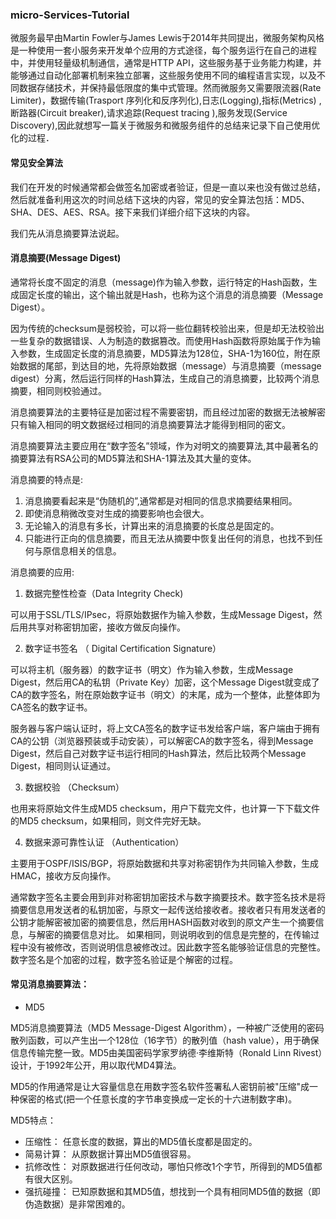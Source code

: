 ### micro-Services-Tutorial

 微服务最早由Martin Fowler与James Lewis于2014年共同提出，微服务架构风格是一种使用一套小服务来开发单个应用的方式途径，每个服务运行在自己的进程中，并使用轻量级机制通信，通常是HTTP API，这些服务基于业务能力构建，并能够通过自动化部署机制来独立部署，这些服务使用不同的编程语言实现，以及不同数据存储技术，并保持最低限度的集中式管理。然而微服务又需要限流器(Rate Limiter)，数据传输(Trasport 序列化和反序列化),日志(Logging),指标(Metrics)
,断路器(Circuit breaker),请求追踪(Request tracing ),服务发现(Service Discovery),因此就想写一篇关于微服务和微服务组件的总结来记录下自己使用优化的过程．

#### 常见安全算法

我们在开发的时候通常都会做签名加密或者验证，但是一直以来也没有做过总结，然后就准备利用这次的时间总结下这块的内容，常见的安全算法包括：MD5、SHA、DES、AES、RSA。接下来我们详细介绍下这块的内容。

我们先从消息摘要算法说起。

#### 消息摘要(Message Digest)

通常将长度不固定的消息（message)作为输入参数，运行特定的Hash函数，生成固定长度的输出，这个输出就是Hash，也称为这个消息的消息摘要（Message Digest）。

因为传统的checksum是弱校验，可以将一些位翻转校验出来，但是却无法校验出一些复杂的数据错误、人为制造的数据篡改。而使用Hash函数将原始属于作为输入参数，生成固定长度的消息摘要，MD5算法为128位，SHA-1为160位，附在原始数据的尾部，到达目的地，先将原始数据（message）与消息摘要（message digest）分离，然后运行同样的Hash算法，生成自己的消息摘要，比较两个消息摘要，相同则校验通过。

消息摘要算法的主要特征是加密过程不需要密钥，而且经过加密的数据无法被解密只有输入相同的明文数据经过相同的消息摘要算法才能得到相同的密文。

消息摘要算法主要应用在“数字签名”领域，作为对明文的摘要算法,其中最著名的摘要算法有RSA公司的MD5算法和SHA-1算法及其大量的变体。

消息摘要的特点是:

1. 消息摘要看起来是“伪随机的”,通常都是对相同的信息求摘要结果相同。
2. 即使消息稍微改变对生成的摘要影响也会很大。
3. 无论输入的消息有多长，计算出来的消息摘要的长度总是固定的。
4. 只能进行正向的信息摘要，而且无法从摘要中恢复出任何的消息，也找不到任何与原信息相关的信息。

消息摘要的应用:

1. 数据完整性检查（Data Integrity Check)

可以用于SSL/TLS/IPsec，将原始数据作为输入参数，生成Message Digest，然后用共享对称密钥加密，接收方做反向操作。

2. 数字证书签名 （ Digital Certification Signature）

可以将主机（服务器）的数字证书（明文）作为输入参数，生成Message Digest，然后用CA的私钥（Private Key）加密，这个Message Digest就变成了CA的数字签名，附在原始数字证书（明文）的末尾，成为一个整体，此整体即为CA签名的数字证书。

服务器与客户端认证时，将上文CA签名的数字证书发给客户端，客户端由于拥有CA的公钥（浏览器预装或手动安装），可以解密CA的数字签名，得到Message Digest，然后自己对数字证书运行相同的Hash算法，然后比较两个Message Digest，相同则认证通过。

3. 数据校验 （Checksum）

也用来将原始文件生成MD5 checksum，用户下载完文件，也计算一下下载文件的MD5 checksum，如果相同，则文件完好无缺。

4. 数据来源可靠性认证 （Authentication）

主要用于OSPF/ISIS/BGP，将原始数据和共享对称密钥作为共同输入参数，生成HMAC，接收方反向操作。



通常数字签名主要会用到非对称密钥加密技术与数字摘要技术。数字签名技术是将摘要信息用发送者的私钥加密，与原文一起传送给接收者。接收者只有用发送者的公钥才能解密被加密的摘要信息，然后用HASH函数对收到的原文产生一个摘要信息，与解密的摘要信息对比。 如果相同，则说明收到的信息是完整的，在传输过程中没有被修改，否则说明信息被修改过。因此数字签名能够验证信息的完整性。 数字签名是个加密的过程，数字签名验证是个解密的过程。


#### 常见消息摘要算法：

* MD5

MD5消息摘要算法（MD5 Message-Digest Algorithm），一种被广泛使用的密码散列函数，可以产生出一个128位（16字节）的散列值（hash value），用于确保信息传输完整一致。MD5由美国密码学家罗纳德·李维斯特（Ronald Linn Rivest）设计，于1992年公开，用以取代MD4算法。

MD5的作用通常是让大容量信息在用数字签名软件签署私人密钥前被"压缩"成一种保密的格式(把一个任意长度的字节串变换成一定长的十六进制数字串)。

MD5特点：
* 压缩性： 任意长度的数据，算出的MD5值长度都是固定的。
* 简易计算： 从原数据计算出MD5值很容易。
* 抗修改性： 对原数据进行任何改动，哪怕只修改1个字节，所得到的MD5值都有很大区别。
* 强抗碰撞： 已知原数据和其MD5值，想找到一个具有相同MD5值的数据（即伪造数据）是非常困难的。

